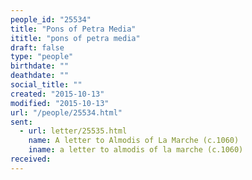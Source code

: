 ```yaml
---
people_id: "25534"
title: "Pons of Petra Media"
ititle: "pons of petra media"
draft: false
type: "people"
birthdate: ""
deathdate: ""
social_title: ""
created: "2015-10-13"
modified: "2015-10-13"
url: "/people/25534.html"
sent:
  - url: letter/25535.html
    name: A letter to Almodis of La Marche (c.1060)
    iname: a letter to almodis of la marche (c.1060)
received:
---
```

